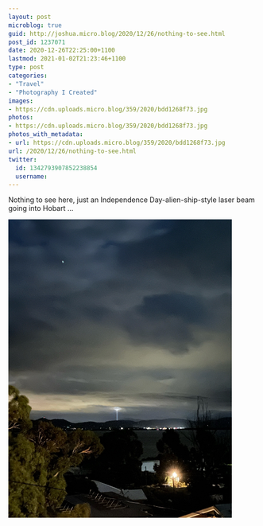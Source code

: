 ```yaml
---
layout: post
microblog: true
guid: http://joshua.micro.blog/2020/12/26/nothing-to-see.html
post_id: 1237071
date: 2020-12-26T22:25:00+1100
lastmod: 2021-01-02T21:23:46+1100
type: post
categories:
- "Travel"
- "Photography I Created"
images:
- https://cdn.uploads.micro.blog/359/2020/bdd1268f73.jpg
photos:
- https://cdn.uploads.micro.blog/359/2020/bdd1268f73.jpg
photos_with_metadata:
- url: https://cdn.uploads.micro.blog/359/2020/bdd1268f73.jpg
url: /2020/12/26/nothing-to-see.html
twitter:
  id: 1342793907852238854
  username: 
---
```

Nothing to see here, just an Independence Day-alien-ship-style laser beam going into Hobart ...

<img src="uploads/2020/bdd1268f73.jpg" width="450" height="600" alt="" />
